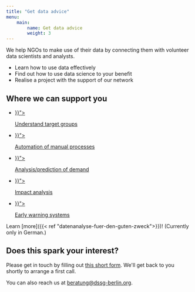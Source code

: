 ```yaml
---
title: "Get data advice"
menu:
    main:
        name: Get data advice
        weight: 3
---
```


We help NGOs to make use of their data by connecting them with volunteer data scientists and analysts.

- Learn how to use data effectively
- Find out how to use data science to your benefit
- Realise a project with the support of our network

## Where we can support you

<div id="apply--what">
    <ul>
        <li>
            <a href="{{< ref "datenanalyse-fuer-den-guten-zweck#zielgruppen-verstehen">}}">
                <i class="fa fa-chart-pie"></i>
                <p>Understand target groups</p>
            </a>
        </li>
        <li>
            <a href="{{< ref "datenanalyse-fuer-den-guten-zweck#automatisierung-von-manuellen-prozessen">}}">
                <i  class="fa fa-cogs"></i>
                <p>Automation of manual processes</p>
            </a>
        </li>
        <li>
            <a href="{{< ref "datenanalyse-fuer-den-guten-zweck#bedarfsanalyse-vorhersage">}}">
                <i  class="fa fa-chart-line"></i>
                <p>Analysis/prediction of demand</p>
            </a>
        </li>
        <li>
            <a href="{{< ref "datenanalyse-fuer-den-guten-zweck#wirkungsanalyse">}}">
                <i  class="fa fa-balance-scale"></i>
                <p>Impact analysis</p>
            </a>
        </li>
        <li>
            <a href="{{< ref "datenanalyse-fuer-den-guten-zweck#frühwarnsysteme">}}">
                <i  class="fa fa-bolt"></i>
                <p>Early warning systems</p>
            </a>
        </li>
    </ul>
</div>

Learn [more]({{< ref "datenanalyse-fuer-den-guten-zweck">}})! (Currently only in German.)

## Does this spark your interest?

Please get in touch by filling out [this short form](https://airtable.com/shrOF6BwpduV5RY3a). We'll get back to you shortly to arrange a first call. 

You can also reach us at [beratung@dssg-berlin.org](mailto:beratung@dssg-berlin.org).

